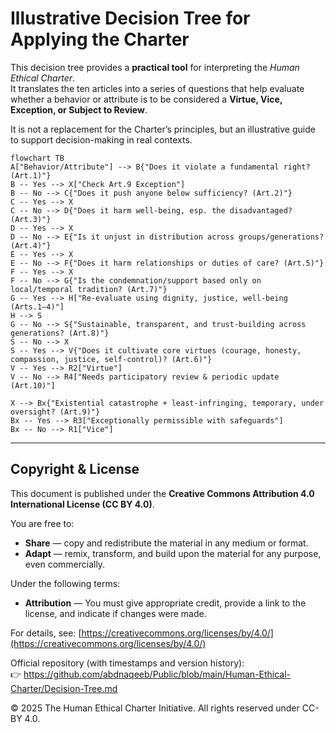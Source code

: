 # Illustrative Decision Tree for Applying the Charter

This decision tree provides a **practical tool** for interpreting the *Human Ethical Charter*.  
It translates the ten articles into a series of questions that help evaluate whether a behavior or attribute is to be considered a **Virtue, Vice, Exception, or Subject to Review**.  

It is not a replacement for the Charter’s principles, but an illustrative guide to support decision-making in real contexts.  

```mermaid
flowchart TB
A["Behavior/Attribute"] --> B{"Does it violate a fundamental right? (Art.1)"}
B -- Yes --> X["Check Art.9 Exception"]
B -- No --> C{"Does it push anyone below sufficiency? (Art.2)"}
C -- Yes --> X
C -- No --> D{"Does it harm well-being, esp. the disadvantaged? (Art.3)"}
D -- Yes --> X
D -- No --> E{"Is it unjust in distribution across groups/generations? (Art.4)"}
E -- Yes --> X
E -- No --> F{"Does it harm relationships or duties of care? (Art.5)"}
F -- Yes --> X
F -- No --> G{"Is the condemnation/support based only on local/temporal tradition? (Art.7)"}
G -- Yes --> H["Re-evaluate using dignity, justice, well-being (Arts.1–4)"]
H --> S
G -- No --> S{"Sustainable, transparent, and trust-building across generations? (Art.8)"}
S -- No --> X
S -- Yes --> V{"Does it cultivate core virtues (courage, honesty, compassion, justice, self-control)? (Art.6)"}
V -- Yes --> R2["Virtue"]
V -- No --> R4["Needs participatory review & periodic update (Art.10)"]

X --> Bx{"Existential catastrophe + least-infringing, temporary, under oversight? (Art.9)"}
Bx -- Yes --> R3["Exceptionally permissible with safeguards"]
Bx -- No --> R1["Vice"]
```

---

## Copyright & License
This document is published under the **Creative Commons Attribution 4.0 International License (CC BY 4.0)**.  

You are free to:
- **Share** — copy and redistribute the material in any medium or format.  
- **Adapt** — remix, transform, and build upon the material for any purpose, even commercially.  

Under the following terms:
- **Attribution** — You must give appropriate credit, provide a link to the license, and indicate if changes were made.  

For details, see: [https://creativecommons.org/licenses/by/4.0/](https://creativecommons.org/licenses/by/4.0/)

Official repository (with timestamps and version history):  
👉 https://github.com/abdnaqeeb/Public/blob/main/Human-Ethical-Charter/Decision-Tree.md

© 2025 The Human Ethical Charter Initiative. All rights reserved under CC-BY 4.0.


